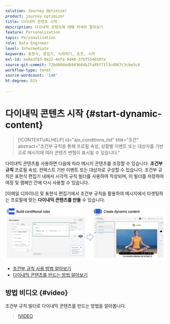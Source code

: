 ```yaml
---
solution: Journey Optimizer
product: journey optimizer
title: 다이내믹 콘텐츠 시작
description: 다이내믹 콘텐츠에 대해 자세히 알아보기
feature: Personalization
topic: Personalization
role: Data Engineer
level: Intermediate
keywords: 표현식, 편집기, 시작하기, 조건, 시작
exl-id: be9a3f83-8e22-4efa-9d48-37bf554018fa
source-git-commit: 72bd00dedb943604b2fa85f7173cd967c3cbe5c4
workflow-type: tm+mt
source-wordcount: '148'
ht-degree: 81%

---
```


# 다이내믹 콘텐츠 시작 {#start-dynamic-content}

>[!CONTEXTUALHELP]
>id="ajo_conditions_list"
>title="조건"
>abstract="조건부 규칙을 통해 프로필 속성, 상황별 이벤트 또는 대상자를 기반으로 메시지에 여러 콘텐츠 변형이 표시될 수 있습니다."

다이내믹 콘텐츠를 사용하면 다음에 따라 메시지 콘텐츠를 조정할 수 있습니다. **조건부 규칙** 프로필 속성, 컨텍스트 기반 이벤트 또는 대상자로 구성할 수 있습니다. 조건부 규칙은 표현식 편집기 내에서 시각적 규칙 빌더를 사용하여 작성되며, 이 빌더를 저장하여 여정 및 캠페인 간에 다시 사용할 수 있습니다.

[이메일 디자이너] 및 표현식 편집기에서 조건부 규칙을 활용하여 메시지에서 타겟팅하는 프로필에 맞는 **다이내믹 콘텐츠를 만들** 수 있습니다.

![](assets/conditions-overview.png)

* [조건부 규칙 사용 방법 알아보기](create-conditions.md)
* [다이내믹 콘텐츠를 만드는 방법 알아보기](dynamic-content.md)

## 방법 비디오 {#video}

조건부 규칙 빌더로 다이내믹 콘텐츠를 만드는 방법을 알아봅니다.

>[!VIDEO](https://video.tv.adobe.com/v/3409815?quality=12)
